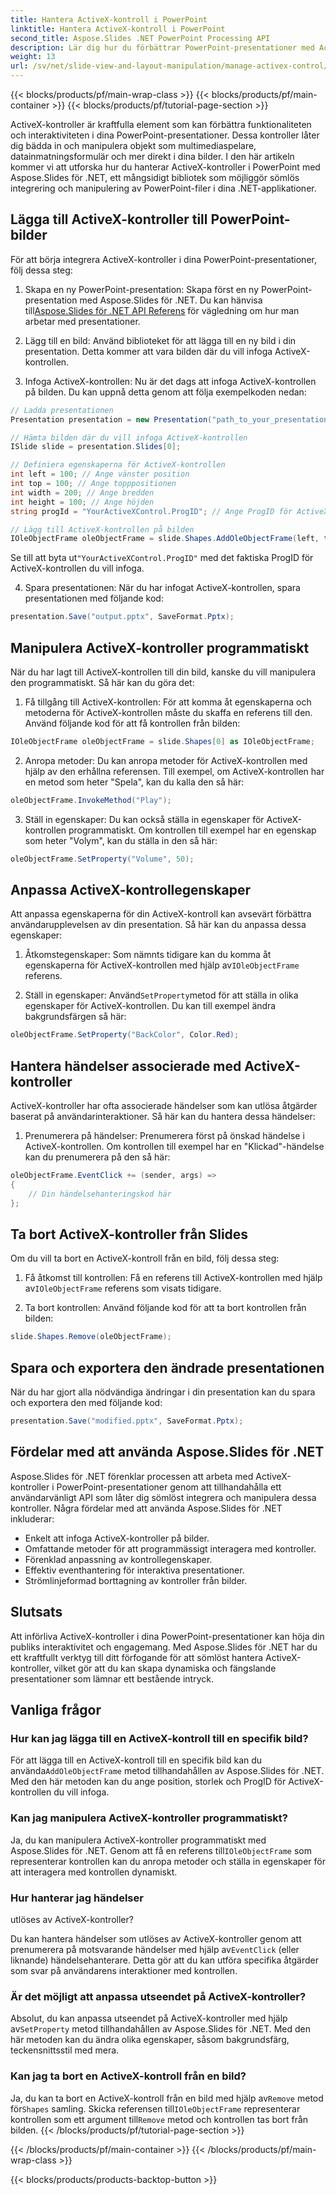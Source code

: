 ```yaml
---
title: Hantera ActiveX-kontroll i PowerPoint
linktitle: Hantera ActiveX-kontroll i PowerPoint
second_title: Aspose.Slides .NET PowerPoint Processing API
description: Lär dig hur du förbättrar PowerPoint-presentationer med ActiveX-kontroller med Aspose.Slides för .NET. Vår steg-för-steg-guide täcker insättning, manipulation, anpassning, händelsehantering och mer.
weight: 13
url: /sv/net/slide-view-and-layout-manipulation/manage-activex-control/
---
```


{{< blocks/products/pf/main-wrap-class >}}
{{< blocks/products/pf/main-container >}}
{{< blocks/products/pf/tutorial-page-section >}}

ActiveX-kontroller är kraftfulla element som kan förbättra funktionaliteten och interaktiviteten i dina PowerPoint-presentationer. Dessa kontroller låter dig bädda in och manipulera objekt som multimediaspelare, datainmatningsformulär och mer direkt i dina bilder. I den här artikeln kommer vi att utforska hur du hanterar ActiveX-kontroller i PowerPoint med Aspose.Slides för .NET, ett mångsidigt bibliotek som möjliggör sömlös integrering och manipulering av PowerPoint-filer i dina .NET-applikationer.

## Lägga till ActiveX-kontroller till PowerPoint-bilder

För att börja integrera ActiveX-kontroller i dina PowerPoint-presentationer, följ dessa steg:

1.  Skapa en ny PowerPoint-presentation: Skapa först en ny PowerPoint-presentation med Aspose.Slides för .NET. Du kan hänvisa till[Aspose.Slides för .NET API Referens](https://reference.aspose.com/slides/net/) för vägledning om hur man arbetar med presentationer.

2. Lägg till en bild: Använd biblioteket för att lägga till en ny bild i din presentation. Detta kommer att vara bilden där du vill infoga ActiveX-kontrollen.

3. Infoga ActiveX-kontrollen: Nu är det dags att infoga ActiveX-kontrollen på bilden. Du kan uppnå detta genom att följa exempelkoden nedan:

```csharp
// Ladda presentationen
Presentation presentation = new Presentation("path_to_your_presentation.pptx");

// Hämta bilden där du vill infoga ActiveX-kontrollen
ISlide slide = presentation.Slides[0];

// Definiera egenskaperna för ActiveX-kontrollen
int left = 100; // Ange vänster position
int top = 100; // Ange topppositionen
int width = 200; // Ange bredden
int height = 100; // Ange höjden
string progId = "YourActiveXControl.ProgID"; // Ange ProgID för ActiveX-kontrollen

// Lägg till ActiveX-kontrollen på bilden
IOleObjectFrame oleObjectFrame = slide.Shapes.AddOleObjectFrame(left, top, width, height, progId);
```

 Se till att byta ut`"YourActiveXControl.ProgID"` med det faktiska ProgID för ActiveX-kontrollen du vill infoga.

4. Spara presentationen: När du har infogat ActiveX-kontrollen, spara presentationen med följande kod:

```csharp
presentation.Save("output.pptx", SaveFormat.Pptx);
```

## Manipulera ActiveX-kontroller programmatiskt

När du har lagt till ActiveX-kontrollen till din bild, kanske du vill manipulera den programmatiskt. Så här kan du göra det:

1. Få tillgång till ActiveX-kontrollen: För att komma åt egenskaperna och metoderna för ActiveX-kontrollen måste du skaffa en referens till den. Använd följande kod för att få kontrollen från bilden:

```csharp
IOleObjectFrame oleObjectFrame = slide.Shapes[0] as IOleObjectFrame;
```

2. Anropa metoder: Du kan anropa metoder för ActiveX-kontrollen med hjälp av den erhållna referensen. Till exempel, om ActiveX-kontrollen har en metod som heter "Spela", kan du kalla den så här:

```csharp
oleObjectFrame.InvokeMethod("Play");
```

3. Ställ in egenskaper: Du kan också ställa in egenskaper för ActiveX-kontrollen programmatiskt. Om kontrollen till exempel har en egenskap som heter "Volym", kan du ställa in den så här:

```csharp
oleObjectFrame.SetProperty("Volume", 50);
```

## Anpassa ActiveX-kontrollegenskaper

Att anpassa egenskaperna för din ActiveX-kontroll kan avsevärt förbättra användarupplevelsen av din presentation. Så här kan du anpassa dessa egenskaper:

1.  Åtkomstegenskaper: Som nämnts tidigare kan du komma åt egenskaperna för ActiveX-kontrollen med hjälp av`IOleObjectFrame` referens.

2.  Ställ in egenskaper: Använd`SetProperty`metod för att ställa in olika egenskaper för ActiveX-kontrollen. Du kan till exempel ändra bakgrundsfärgen så här:

```csharp
oleObjectFrame.SetProperty("BackColor", Color.Red);
```

## Hantera händelser associerade med ActiveX-kontroller

ActiveX-kontroller har ofta associerade händelser som kan utlösa åtgärder baserat på användarinteraktioner. Så här kan du hantera dessa händelser:

1. Prenumerera på händelser: Prenumerera först på önskad händelse i ActiveX-kontrollen. Om kontrollen till exempel har en "Klickad"-händelse kan du prenumerera på den så här:

```csharp
oleObjectFrame.EventClick += (sender, args) =>
{
    // Din händelsehanteringskod här
};
```

## Ta bort ActiveX-kontroller från Slides

Om du vill ta bort en ActiveX-kontroll från en bild, följ dessa steg:

1.  Få åtkomst till kontrollen: Få en referens till ActiveX-kontrollen med hjälp av`IOleObjectFrame` referens som visats tidigare.

2. Ta bort kontrollen: Använd följande kod för att ta bort kontrollen från bilden:

```csharp
slide.Shapes.Remove(oleObjectFrame);
```

## Spara och exportera den ändrade presentationen

När du har gjort alla nödvändiga ändringar i din presentation kan du spara och exportera den med följande kod:

```csharp
presentation.Save("modified.pptx", SaveFormat.Pptx);
```

## Fördelar med att använda Aspose.Slides för .NET

Aspose.Slides för .NET förenklar processen att arbeta med ActiveX-kontroller i PowerPoint-presentationer genom att tillhandahålla ett användarvänligt API som låter dig sömlöst integrera och manipulera dessa kontroller. Några fördelar med att använda Aspose.Slides för .NET inkluderar:

- Enkelt att infoga ActiveX-kontroller på bilder.
- Omfattande metoder för att programmässigt interagera med kontroller.
- Förenklad anpassning av kontrollegenskaper.
- Effektiv eventhantering för interaktiva presentationer.
- Strömlinjeformad borttagning av kontroller från bilder.

## Slutsats

Att införliva ActiveX-kontroller i dina PowerPoint-presentationer kan höja din publiks interaktivitet och engagemang. Med Aspose.Slides för .NET har du ett kraftfullt verktyg till ditt förfogande för att sömlöst hantera ActiveX-kontroller, vilket gör att du kan skapa dynamiska och fängslande presentationer som lämnar ett bestående intryck.

## Vanliga frågor

### Hur kan jag lägga till en ActiveX-kontroll till en specifik bild?

 För att lägga till en ActiveX-kontroll till en specifik bild kan du använda`AddOleObjectFrame` metod tillhandahållen av Aspose.Slides för .NET. Med den här metoden kan du ange position, storlek och ProgID för ActiveX-kontrollen du vill infoga.

### Kan jag manipulera ActiveX-kontroller programmatiskt?

 Ja, du kan manipulera ActiveX-kontroller programmatiskt med Aspose.Slides för .NET. Genom att få en referens till`IOleObjectFrame` som representerar kontrollen kan du anropa metoder och ställa in egenskaper för att interagera med kontrollen dynamiskt.

### Hur hanterar jag händelser

 utlöses av ActiveX-kontroller?

Du kan hantera händelser som utlöses av ActiveX-kontroller genom att prenumerera på motsvarande händelser med hjälp av`EventClick` (eller liknande) händelsehanterare. Detta gör att du kan utföra specifika åtgärder som svar på användarens interaktioner med kontrollen.

### Är det möjligt att anpassa utseendet på ActiveX-kontroller?

 Absolut, du kan anpassa utseendet på ActiveX-kontroller med hjälp av`SetProperty` metod tillhandahållen av Aspose.Slides för .NET. Med den här metoden kan du ändra olika egenskaper, såsom bakgrundsfärg, teckensnittsstil med mera.

### Kan jag ta bort en ActiveX-kontroll från en bild?

 Ja, du kan ta bort en ActiveX-kontroll från en bild med hjälp av`Remove` metod för`Shapes` samling. Skicka referensen till`IOleObjectFrame` representerar kontrollen som ett argument till`Remove` metod och kontrollen tas bort från bilden.
{{< /blocks/products/pf/tutorial-page-section >}}

{{< /blocks/products/pf/main-container >}}
{{< /blocks/products/pf/main-wrap-class >}}

{{< blocks/products/products-backtop-button >}}
